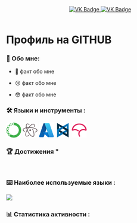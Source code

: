 <div id="badges" align ="center">
  <a href= "https://vk.com/foxxxdd">
    <img src = "https://img.shields.io/badge/VK-blue?style=for-the-badge&logo=VK&logoColor=white" alt="VK Badge"/>
  </a>

  <a href= "https://e.mail.ru/inbox/">
    <img src = "https://img.shields.io/badge/EMAIL-red?style=for-the-badge&logo=Gmail&logoColor=white" alt="VK Badge"/>
  </a>
</div>

<div id="viewprof" align="center" >
  <img src="https://komarev.com/ghpvc/?username=Foxeeeg&style=flat-square&color=blue" alt=""/>
</div>

<div>
<h1> Профиль на GITHUB </h1>
</div>

### :raised_eyebrow: Обо мне:

- :thinking: факт обо мне

- :cry: факт обо мне

- :flushed: факт обо мне

### :hammer_and_wrench: Языки и инструменты :

<div>
  <img src="https://github.com/devicons/devicon/blob/master/icons/anaconda/anaconda-original.svg" width="40" height="40"/>
  <img src="https://github.com/devicons/devicon/blob/master/icons/atom/atom-original.svg" width="40" height="40"/>
  <img src="https://github.com/devicons/devicon/blob/master/icons/azure/azure-original.svg" width="40" height="40"/>
  <img src="https://github.com/devicons/devicon/blob/master/icons/backbonejs/backbonejs-original.svg" width="40" height="40"/>
  <img src="https://github.com/devicons/devicon/blob/master/icons/codecov/codecov-plain.svg" width="40" height="40"/>
</div>

### :trophy: Достижения "

<div>
  <img src="https://github-profile-trophy.vercel.app/?username=Foxeeeg" alt=""/>
</div>

### :keyboard: Наиболее используемые языки :

<div>
   <img src="https://github-readme-stats.vercel.app/api/top-langs/?username=Foxeeeg" alt""/>
</div>

### :bar_chart: Статистика активности :

<div>
  <img src="https://github-readme-activity-graph.vercel.app/graph?username=Foxeeeg&theme=react-dark" alt=""/>
</div>


